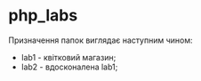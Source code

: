 # php_labs
Призначення папок виглядає наступним чином:
- lab1 - квітковий магазин;
- lab2 - вдосконалена lab1;
